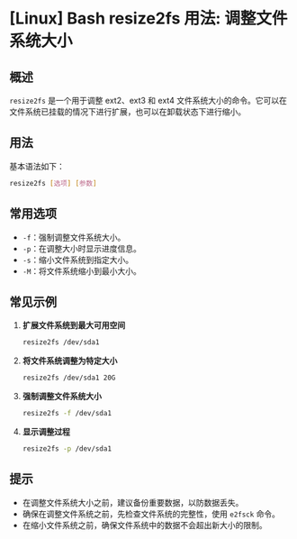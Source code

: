 # [Linux] Bash resize2fs 用法: 调整文件系统大小

## 概述
`resize2fs` 是一个用于调整 ext2、ext3 和 ext4 文件系统大小的命令。它可以在文件系统已挂载的情况下进行扩展，也可以在卸载状态下进行缩小。

## 用法
基本语法如下：
```bash
resize2fs [选项] [参数]
```

## 常用选项
- `-f`：强制调整文件系统大小。
- `-p`：在调整大小时显示进度信息。
- `-s`：缩小文件系统到指定大小。
- `-M`：将文件系统缩小到最小大小。

## 常见示例
1. **扩展文件系统到最大可用空间**
   ```bash
   resize2fs /dev/sda1
   ```

2. **将文件系统调整为特定大小**
   ```bash
   resize2fs /dev/sda1 20G
   ```

3. **强制调整文件系统大小**
   ```bash
   resize2fs -f /dev/sda1
   ```

4. **显示调整过程**
   ```bash
   resize2fs -p /dev/sda1
   ```

## 提示
- 在调整文件系统大小之前，建议备份重要数据，以防数据丢失。
- 确保在调整文件系统之前，先检查文件系统的完整性，使用 `e2fsck` 命令。
- 在缩小文件系统之前，确保文件系统中的数据不会超出新大小的限制。
